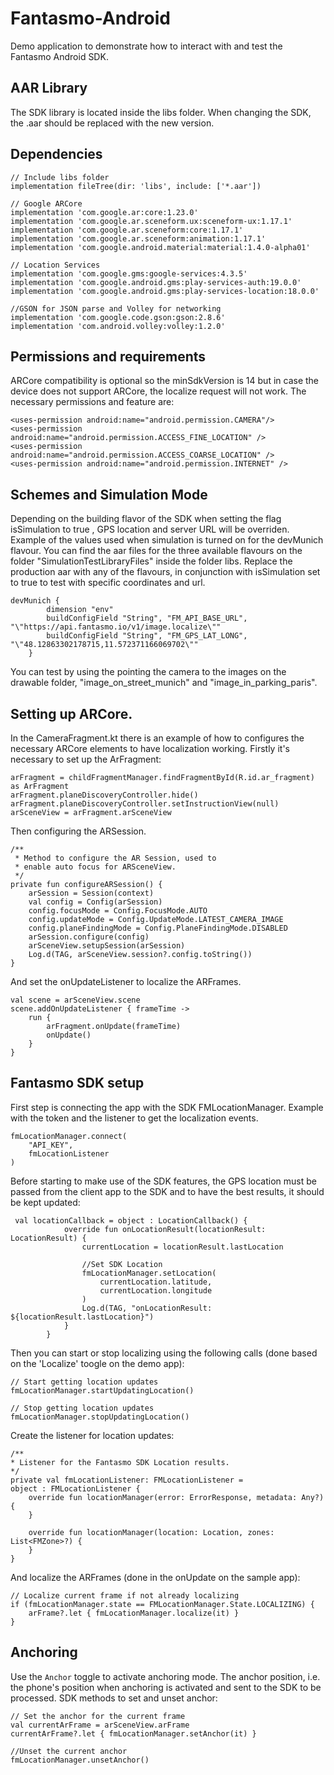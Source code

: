 # Fantasmo-Android
Demo application to demonstrate how to interact with and test the Fantasmo Android SDK.


## AAR Library
The SDK library is located inside the libs folder. When changing the SDK, the .aar should be replaced with the new version. 
  
## Dependencies

    // Include libs folder 
    implementation fileTree(dir: 'libs', include: ['*.aar'])
    
    // Google ARCore
    implementation 'com.google.ar:core:1.23.0'
    implementation 'com.google.ar.sceneform.ux:sceneform-ux:1.17.1'
    implementation 'com.google.ar.sceneform:core:1.17.1'
    implementation 'com.google.ar.sceneform:animation:1.17.1'
    implementation 'com.google.android.material:material:1.4.0-alpha01'

    // Location Services
    implementation 'com.google.gms:google-services:4.3.5'
    implementation 'com.google.android.gms:play-services-auth:19.0.0'
    implementation 'com.google.android.gms:play-services-location:18.0.0'

    //GSON for JSON parse and Volley for networking
    implementation 'com.google.code.gson:gson:2.8.6'
    implementation 'com.android.volley:volley:1.2.0'


## Permissions and requirements
ARCore compatibility is optional so the minSdkVersion is 14 but in case the device does not support ARCore, the localize request will not work. The necessary permissions and feature are:
    
    <uses-permission android:name="android.permission.CAMERA"/>
    <uses-permission android:name="android.permission.ACCESS_FINE_LOCATION" />
    <uses-permission android:name="android.permission.ACCESS_COARSE_LOCATION" />
    <uses-permission android:name="android.permission.INTERNET" />

## Schemes and Simulation Mode

Depending on the building flavor of the SDK when setting the flag isSimulation to true , GPS location and server URL will be overriden. Example of the values used when simulation is turned on for the devMunich flavour. You can find the aar files for the three available flavours on the folder "SimulationTestLibraryFiles" inside the folder libs. Replace the production aar with any of the flavours, in conjunction with isSimulation set to true to test with specific coordinates and url.

    devMunich {
            dimension "env"
            buildConfigField "String", "FM_API_BASE_URL", "\"https://api.fantasmo.io/v1/image.localize\""
            buildConfigField "String", "FM_GPS_LAT_LONG", "\"48.12863302178715,11.572371166069702\""
        }

You can test by using the pointing the camera to the images on the drawable folder, "image_on_street_munich" and "image_in_parking_paris".

## Setting up ARCore.

In the CameraFragment.kt there is an example of how to configures the necessary ARCore elements to have localization working. Firstly it's necessary to set up the ArFragment:

    arFragment = childFragmentManager.findFragmentById(R.id.ar_fragment) as ArFragment
    arFragment.planeDiscoveryController.hide()
    arFragment.planeDiscoveryController.setInstructionView(null)
    arSceneView = arFragment.arSceneView
    
Then configuring the ARSession. 

    /**
     * Method to configure the AR Session, used to
     * enable auto focus for ARSceneView.
     */
    private fun configureARSession() {
        arSession = Session(context)
        val config = Config(arSession)
        config.focusMode = Config.FocusMode.AUTO
        config.updateMode = Config.UpdateMode.LATEST_CAMERA_IMAGE
        config.planeFindingMode = Config.PlaneFindingMode.DISABLED
        arSession.configure(config)
        arSceneView.setupSession(arSession)
        Log.d(TAG, arSceneView.session?.config.toString())
    }
    
And set the onUpdateListener to localize the ARFrames.

    val scene = arSceneView.scene
    scene.addOnUpdateListener { frameTime ->
        run {
            arFragment.onUpdate(frameTime)
            onUpdate()
        }
    }
    

## Fantasmo SDK setup

First step is connecting the app with the SDK FMLocationManager. Example with the token and the listener to get the localization events.

    fmLocationManager.connect(
        "API_KEY",
        fmLocationListener
    )

Before starting to make use of the SDK features, the GPS location must be passed from the client app to the SDK and to have the best results, it should be kept updated:

     val locationCallback = object : LocationCallback() {
                override fun onLocationResult(locationResult: LocationResult) {
                    currentLocation = locationResult.lastLocation
                    
                    //Set SDK Location
                    fmLocationManager.setLocation(
                        currentLocation.latitude,
                        currentLocation.longitude
                    )
                    Log.d(TAG, "onLocationResult: ${locationResult.lastLocation}")
                }
            }

Then you can start or stop localizing using the following calls (done based on the 'Localize' toogle on the demo app):
    
    // Start getting location updates
    fmLocationManager.startUpdatingLocation()
    
    // Stop getting location updates
    fmLocationManager.stopUpdatingLocation()
    
Create the listener for location updates:
        
    /**
    * Listener for the Fantasmo SDK Location results.
    */
    private val fmLocationListener: FMLocationListener =
    object : FMLocationListener {
        override fun locationManager(error: ErrorResponse, metadata: Any?) {
        }

        override fun locationManager(location: Location, zones: List<FMZone>?) {
        }
    }
    
    
And localize the ARFrames (done in the onUpdate on the sample app):

    // Localize current frame if not already localizing
    if (fmLocationManager.state == FMLocationManager.State.LOCALIZING) {
        arFrame?.let { fmLocationManager.localize(it) }
    }
        
## Anchoring

Use the `Anchor` toggle to activate anchoring mode. The anchor position, i.e. the phone's position when anchoring is activated and sent to the SDK to be processed.
SDK methods to set and unset anchor: 

    // Set the anchor for the current frame
    val currentArFrame = arSceneView.arFrame
    currentArFrame?.let { fmLocationManager.setAnchor(it) }

    //Unset the current anchor
    fmLocationManager.unsetAnchor()


